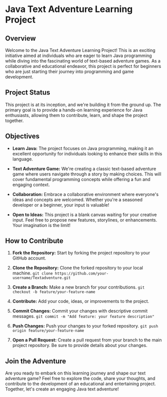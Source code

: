 # Java Text Adventure Learning Project

## Overview
Welcome to the Java Text Adventure Learning Project! This is an exciting initiative aimed at individuals who are eager to learn Java programming while diving into the fascinating world of text-based adventure games. As a collaborative and educational endeavor, this project is perfect for beginners who are just starting their journey into programming and game development.


## Project Status
This project is at its inception, and we're building it from the ground up. The primary goal is to provide a hands-on learning experience for Java enthusiasts, allowing them to contribute, learn, and shape the project together.


## Objectives
- **Learn Java:** The project focuses on Java programming, making it an excellent opportunity for individuals looking to enhance their skills in this language.

- **Text Adventure Game:** We're creating a classic text-based adventure game where users navigate through a story by making choices. This will cover fundamental programming concepts while offering a fun and engaging context.

- **Collaboration:** Embrace a collaborative environment where everyone's ideas and concepts are welcomed. Whether you're a seasoned developer or a beginner, your input is valuable!

- **Open to Ideas:** This project is a blank canvas waiting for your creative input. Feel free to propose new features, storylines, or enhancements. Your imagination is the limit!


## How to Contribute
1. **Fork the Repository:** Start by forking the project repository to your GitHub account.

2. **Clone the Repository:** Clone the forked repository to your local machine.
`git clone https://github.com/your-username/Textadventure.git`

3. **Create a Branch:** Make a new branch for your contributions.
`git checkout -b feature/your-feature-name`

4. **Contribute:** Add your code, ideas, or improvements to the project.

5. **Commit Changes:** Commit your changes with descriptive commit messages.
`git commit -m "Add feature: your feature description"`

6. **Push Changes:** Push your changes to your forked repository.
`git push origin feature/your-feature-name`

7. **Open a Pull Request:** Create a pull request from your branch to the main project repository. Be sure to provide details about your changes.


## Join the Adventure
Are you ready to embark on this learning journey and shape our text adventure game? Feel free to explore the code, share your thoughts, and contribute to the development of an educational and entertaining project. Together, let's create an engaging Java text adventure!
